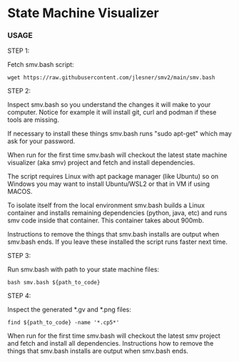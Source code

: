 # State Machine Visualizer

### USAGE

STEP 1: 

Fetch smv.bash script:
```
wget https://raw.githubusercontent.com/jlesner/smv2/main/smv.bash 
```

STEP 2:

Inspect smv.bash so you understand the changes it will make to your computer. Notice for example it will install git, curl and podman if these tools are missing.

If necessary to install these things smv.bash runs "sudo apt-get" which may ask for your password.

When run for the first time smv.bash will checkout the latest state machine visualizer (aka smv) project and fetch and install dependencies. 

The script requires Linux with apt package manager (like Ubuntu) so on Windows you may want to install Ubuntu/WSL2 or that in VM if using MACOS.

To isolate itself from the local environment smv.bash builds a Linux container and installs remaining dependencies (python, java, etc) and runs smv code inside that container. This container takes about 900mb. 

Instructions to remove the things that smv.bash installs are output when smv.bash ends. If you leave these installed the script runs faster next time.

STEP 3: 

Run smv.bash with path to your state machine files:
```
bash smv.bash ${path_to_code}
```

STEP 4: 

Inspect the generated *.gv and *.png files:
```
find ${path_to_code} -name '*.cp5*'
```

When run for the first time smv.bash will checkout the latest smv project and fetch and install all dependencies.
Instructions how to remove the things that smv.bash installs are output when smv.bash ends.
